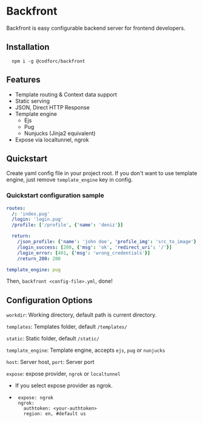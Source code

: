 
# Backfront

Backfront is easy configurable backend server for frontend developers.

## Installation
```
  npm i -g @codforc/backfront
```





## Features

- Template routing & Context data support
- Static serving
- JSON, Direct HTTP Response
- Template engine
    - Ejs
    - Pug
    - Nunjucks (Jinja2 equivalent)
- Expose via localtunnel, ngrok



## Quickstart

Create yaml config file in your project root. If you don't want to use template engine, just remove `template_engine` key in config.

### Quickstart configuration sample

```yaml
routes:
  /: 'index.pug'
  /login: 'login.pug'
  /profile: ['/profile', {'name': 'deniz'}]

  return:
    /json_profile: {'name': 'john doe', 'profile_img': 'src_to_image'}
    /login_success: [200, {'msg': 'ok', 'redirect_uri': '/'}]
    /login_error: [401, {'msg': 'wrong_credentials'}]
    /return_200: 200

template_engine: pug
```

Then,  ```backfront <config-file>.yml```, done!
## Configuration Options

`workdir`: Working directory, default path is current directory.

`templates`: Templates folder, default `/templates/`

`static`: Static folder, default `/static/`

`template_engine`: Template engine, accepts `ejs`, `pug` or `nunjucks`

`host`: Server host, `port`: Server port

`expose`: expose provider, `ngrok` or  `localtunnel`
 - If you select expose provider as ngrok.
 - ```
    expose: ngrok
    ngrok:
      authtoken: <your-authtoken>
      region: en, #default us
   ```